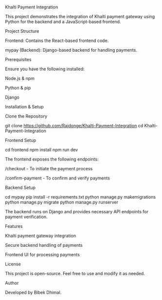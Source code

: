 Khalti Payment Integration

This project demonstrates the integration of Khalti payment gateway using Python for the backend and a JavaScript-based frontend.

Project Structure

Frontend: Contains the React-based frontend code.

mypay (Backend): Django-based backend for handling payments.

Prerequisites

Ensure you have the following installed:

Node.js & npm

Python & pip

Django

Installation & Setup

Clone the Repository

git clone https://github.com/Rajdonge/Khalti-Payment-Integration
cd Khalti-Payment-Integration

Frontend Setup

cd frontend
npm install
npm run dev

The frontend exposes the following endpoints:

/checkout - To initiate the payment process

/confirm-payment - To confirm and verify payments

Backend Setup

cd mypay
pip install -r requirements.txt
python manage.py makemigrations
python manage.py migrate
python manage.py runserver

The backend runs on Django and provides necessary API endpoints for payment verification.

Features

Khalti payment gateway integration

Secure backend handling of payments

Frontend UI for processing payments

License

This project is open-source. Feel free to use and modify it as needed.

Author

Developed by Bibek Dhimal.

